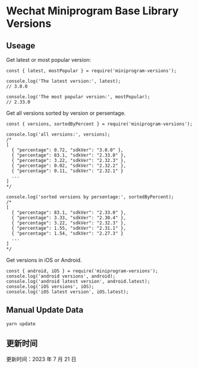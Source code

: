 
# Wechat Miniprogram Base Library Versions

## Useage

Get latest or most popular version:

```;
const { latest, mostPopular } = require('miniprogram-versions');

console.log('The latest version:', latest);
// 3.0.0

console.log('The most popular version:', mostPopular);
// 2.33.0

```

Get all versions sorted by version or persentage.

```
const { versions, sortedByPercent } = require('miniprogram-versions');

console.log('all versions:', versions);
/*
[
  { "percentage": 0.72, "sdkVer": "3.0.0" },
  { "percentage": 83.1, "sdkVer": "2.33.0" },
  { "percentage": 3.22, "sdkVer": "2.32.3" },
  { "percentage": 0.02, "sdkVer": "2.32.2" },
  { "percentage": 0.11, "sdkVer": "2.32.1" }
  ...
]
*/

console.log('sorted versions by persentage:', sortedByPercent);
/*
[
  { "percentage": 83.1, "sdkVer": "2.33.0" },
  { "percentage": 3.33, "sdkVer": "2.30.4" },
  { "percentage": 3.22, "sdkVer": "2.32.3" },
  { "percentage": 1.55, "sdkVer": "2.31.1" },
  { "percentage": 1.54, "sdkVer": "2.27.3" }
  ...
]
*/
```

Get versions in iOS or Android.

```
const { android, iOS } = require('miniprogram-versions');
console.log('android versions', android);
console.log('android latest version', android.latest);
console.log('iOS versions', iOS);
console.log('iOS latest version', iOS.latest);
```

## Manual Update Data

```
yarn update
```

## 更新时间

更新时间：2023 年 7 月 21 日
